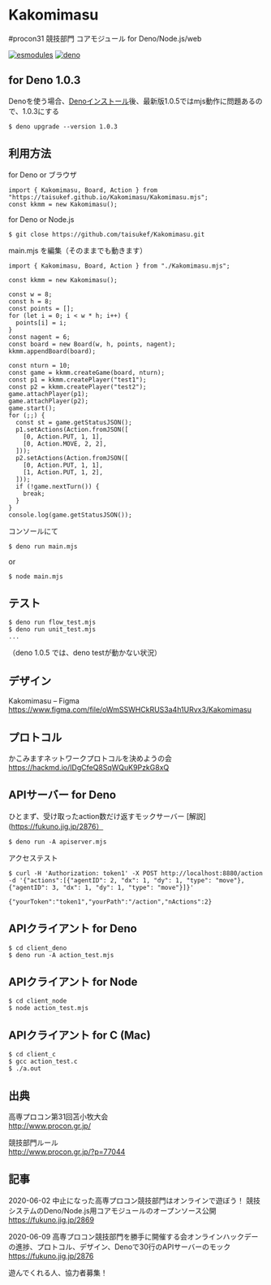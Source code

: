 # Kakomimasu
 #procon31 競技部門 コアモジュール for Deno/Node.js/web

[![esmodules](https://taisukef.github.com/denolib/esmodulesbadge.svg)](https://developer.mozilla.org/ja/docs/Web/JavaScript/Guide/Modules)
[![deno](https://taisukef.github.com/denolib/denobadge@1.0.3.svg)](https://deno.land/)

## for Deno 1.0.3

Denoを使う場合、[Denoインストール](https://deno.land/)後、最新版1.0.5ではmjs動作に問題あるので、1.0.3にする
```
$ deno upgrade --version 1.0.3
```

## 利用方法

for Deno or ブラウザ
```
import { Kakomimasu, Board, Action } from "https://taisukef.github.io/Kakomimasu/Kakomimasu.mjs";
const kkmm = new Kakomimasu();
```

for Deno or Node.js
```
$ git close https://github.com/taisukef/Kakomimasu.git
```
main.mjs を編集（そのままでも動きます）
```
import { Kakomimasu, Board, Action } from "./Kakomimasu.mjs";

const kkmm = new Kakomimasu();

const w = 8;
const h = 8;
const points = [];
for (let i = 0; i < w * h; i++) {
  points[i] = i;
}
const nagent = 6;
const board = new Board(w, h, points, nagent);
kkmm.appendBoard(board);

const nturn = 10;
const game = kkmm.createGame(board, nturn);
const p1 = kkmm.createPlayer("test1");
const p2 = kkmm.createPlayer("test2");
game.attachPlayer(p1);
game.attachPlayer(p2);
game.start();
for (;;) {
  const st = game.getStatusJSON();
  p1.setActions(Action.fromJSON([
    [0, Action.PUT, 1, 1],
    [0, Action.MOVE, 2, 2],
  ]));
  p2.setActions(Action.fromJSON([
    [0, Action.PUT, 1, 1],
    [1, Action.PUT, 1, 2],
  ]));
  if (!game.nextTurn()) {
    break;
  }
}
console.log(game.getStatusJSON());

```
コンソールにて
```
$ deno run main.mjs
```
or 
```
$ node main.mjs
```

## テスト

```
$ deno run flow_test.mjs
$ deno run unit_test.mjs
...
```
（deno 1.0.5 では、deno testが動かない状況）

## デザイン
Kakomimasu – Figma  
https://www.figma.com/file/oWmSSWHCkRUS3a4h1URvx3/Kakomimasu  

## プロトコル
かこみますネットワークプロトコルを決めようの会  
https://hackmd.io/IDgCfeQ8SqWQuK9PzkG8xQ  


## APIサーバー for Deno

ひとまず、受け取ったaction数だけ返すモックサーバー [解説](https://fukuno.jig.jp/2876）
```
$ deno run -A apiserver.mjs
```

アクセステスト
```
$ curl -H 'Authorization: token1' -X POST http://localhost:8880/action -d '{"actions":[{"agentID": 2, "dx": 1, "dy": 1, "type": "move"}, {"agentID": 3, "dx": 1, "dy": 1, "type": "move"}]}'

{"yourToken":"token1","yourPath":"/action","nActions":2}
```

## APIクライアント for Deno

```
$ cd client_deno
$ deno run -A action_test.mjs
```

## APIクライアント for Node

```
$ cd client_node
$ node action_test.mjs
```

## APIクライアント for C (Mac)

```
$ cd client_c
$ gcc action_test.c
$ ./a.out
```

## 出典

高専プロコン第31回苫小牧大会  
http://www.procon.gr.jp/  

競技部門ルール  
http://www.procon.gr.jp/?p=77044  

## 記事

2020-06-02 中止になった高専プロコン競技部門はオンラインで遊ぼう！ 競技システムのDeno/Node.js用コアモジュールのオープンソース公開  
https://fukuno.jig.jp/2869  

2020-06-09 高専プロコン競技部門を勝手に開催する会オンラインハックデーの進捗、プロトコル、デザイン、Denoで30行のAPIサーバーのモック  
https://fukuno.jig.jp/2876  

遊んでくれる人、協力者募集！  
